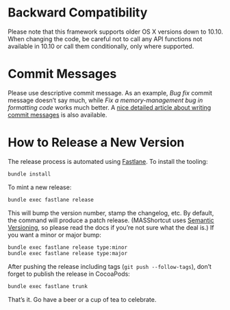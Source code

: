 # Backward Compatibility

Please note that this framework supports older OS X versions down to 10.10. When changing the code, be careful not to call any API functions not available in 10.10 or call them conditionally, only where supported.

# Commit Messages

Please use descriptive commit message. As an example, _Bug fix_ commit message doesn’t say much, while _Fix a memory-management bug in formatting code_ works much better. A [nice detailed article about writing commit messages](http://chris.beams.io/posts/git-commit/) is also available.

# How to Release a New Version

The release process is automated using [Fastlane](https://fastlane.tools). To install the tooling:

```bash
bundle install
```

To mint a new release:

```bash
bundle exec fastlane release
```

This will bump the version number, stamp the changelog, etc. By default, the command will produce a patch release. (MASShortcut uses [Semantic Versioning](http://semver.org/), so please read the docs if you’re not sure what the deal is.) If you want a minor or major bump:

```bash
bundle exec fastlane release type:minor
bundle exec fastlane release type:major
```

After pushing the release including tags (`git push --follow-tags`), don’t forget to publish the release in CocoaPods:

```bash
bundle exec fastlane trunk
```

That’s it. Go have a beer or a cup of tea to celebrate.
